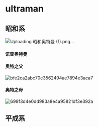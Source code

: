 # ultraman

## 昭和系
![Uploading 昭和奥特曼 (1).png…]()

#### 诺亚奥特曼


#### 奥特之父
![bfe2ca2abc70e3562494ae7894e3aca7](https://github.com/810152690/ultraman/assets/1946356/a809e822-fa35-41b9-9178-af2f39c71707)

#### 奥特之母
![699f3d4e0dd983a8e4a95821df3e392a](https://github.com/810152690/ultraman/assets/1946356/f98c6d44-607f-413c-bf04-9b4f69ccf8bd)


## 平成系
